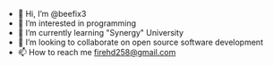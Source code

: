 - 👋 Hi, I’m @beefix3
- 👀 I’m interested in programming
- 🌱 I’m currently learning "Synergy" University
- 💞️ I’m looking to collaborate on open source software development
- 📫 How to reach me firehd258@gmail.com

<!---
beefix3/beefix3 is a ✨ special ✨ repository because its `README.md` (this file) appears on your GitHub profile.
You can click the Preview link to take a look at your changes.
--->
